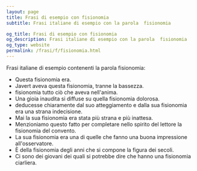 ```yaml
---
layout: page
title: Frasi di esempio con fisionomia 
subtitle: Frasi italiane di esempio con la parola  fisionomia

og_title: Frasi di esempio con fisionomia 
og_description: Frasi italiane di esempio con la parola  fisionomia
og_type: website
permalink: /frasi/f/fisionomia.html
---
```


Frasi italiane di esempio contenenti la parola fisionomia:


- Questa fisionomia era.
- Javert aveva questa fisionomia, tranne la bassezza.
- fisionomia tutto ciò che aveva nell'anima.
- Una gioia inaudita si diffuse su quella fisionomia dolorosa.
- deducesse chiaramente dal suo atteggiamento e dalla sua fisionomia era una strana indecisione.
- Mai la sua fisionomia era stata più strana e più inattesa.
- Menzioniamo questo fatto per completare nello spirito del lettore la fisionomia del convento.
- La sua fisionomia era una di quelle che fanno una buona impressione all'osservatore.
- È della fisionomia degli anni che si compone la figura dei secoli.
- Ci sono dei giovani dei quali si potrebbe dire che hanno una fisionomia ciarliera.
